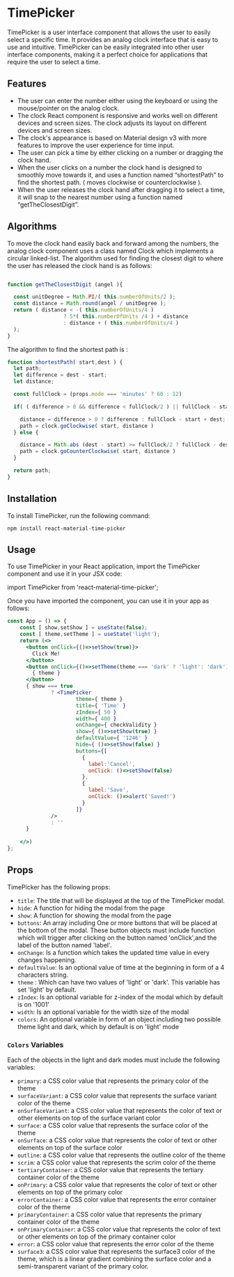 # TimePicker

TimePicker is a user interface component that allows the user to easily select a specific time. It provides an analog clock interface that is easy to use and intuitive. TimePicker can be easily integrated into other user interface components, making it a perfect choice for applications that require the user to select a time.

## Features

- The user can enter the number either using the keyboard or using the mouse/pointer on the analog clock.
- The clock React component is responsive and works well on different devices and screen sizes. The clock adjusts its layout on different devices and screen sizes.
- The clock's appearance is based on Material design v3 with more features to improve the user experience for time input.
- The user can pick a time by either clicking on a number or dragging the clock hand.
- When the user clicks on a number the clock hand is designed to smoothly move towards it, and uses a function named “shortestPath” to find the shortest path. ( moves clockwise or counterclockwise ).
- When the user releases the clock hand after dragging it to select a time, it will snap to the nearest number using a function named “getTheClosestDigit”.

## Algorithms

To move the clock hand easily back and forward among the numbers, the analog clock component uses a class named Clock which implements a circular linked-list.
The algorithm used for finding the closest digit to where the user has released the clock hand is as follows:


```javascript

function getTheClosestDigit (angel ){

  const unitDegree = Math.PI/( this.numberOfUnits/2 );
  const distance = Math.round(angel / unitDegree );
  return ( distance < -( this.numberOfUnits/4 )
                  ? 5*( this.numberOfUnits /4 ) + distance
                  : distance + ( this.numberOfUnits/4 )
  );
}
```

The algorithm to find the shortest path is :

```javascript
function shortestPath( start,dest ) {
  let path;
  let difference = dest - start;
  let distance;

  const fullClock = (props.mode === 'minutes' ? 60 : 12)

  if( ( difference > 0 && difference < fullClock/2 ) || fullClock - start + dest <= fullClock/2) {

    distance = difference > 0 ? difference : fullClock - start + dest;
    path = clock.goClockwise( start, distance )
  } else {

    distance = Math.abs (dest - start) >= fullClock/2 ? fullClock - dest+ start : start - dest;
    path = clock.goCounterClockwise( start, distance )
  }

  return path;
}
```

## Installation

To install TimePicker, run the following command:

`npm install react-material-time-picker`

## Usage

To use TimePicker in your React application, import the TimePicker component and use it in your JSX code:

import TimePicker from 'react-material-time-picker';

Once you have imported the component, you can use it in your app as follows:

```jsx
const App = () => {
    const [ show,setShow ] = useState(false);
    const [ theme,setTheme ] = useState('light');
    return (<>
      <button onClick={()=>setShow(true)}>
        Click Me!
      </button>
      <button onClick={()=>setTheme(theme === 'dark' ? 'light': 'dark')}>
        { theme }
      </button>
      { show === true
              ? <TimePicker
                      theme={ theme }
                      title={ 'Time' }
                      zIndex={ 50 }
                      width={ 400 }
                      onChange={ checkValidity }
                      show={ ()=>setShow(true) }
                      defaultValue={ '1246' }
                      hide={ ()=>setShow(false) }
                      buttons={[
                        {
                          label:'Cancel',
                          onClick: ()=>setShow(false)
                        },
                        {
                          label:'Save',
                          onClick: ()=>alert('Saved!')
                        }
                      ]}
              />
              : ''
      }
  
    </>)
};
```


## Props

TimePicker has the following props:

- `title`: The title that will be displayed at the top of the TimePicker modal.
- `hide`: A function for hiding the modal from the page
- `show`: A function for showing the modal from the page
- `buttons`: An array including One or more buttons that will be placed at the bottom of the modal. These button objects must include function which will trigger after clicking on the button named 'onClick',and the label of the button named 'label'.
- `onChange`: Is a function which takes the updated time value in every changes happening.
- `defaultValue`: Is an optional value of time at the beginning in form of a 4 characters string.
- `theme` : Which can have two values of 'light' or 'dark'. This variable has set 'light' by default.
- `zIndex`: Is an optional variable for z-index of the modal which by default is on '1001'
- `width`: Is an optional variable for the width size of the modal
- `colors`: An optional variable in form of an object including two possible theme light and dark, which by default is on 'light' mode

### `Colors` Variables

Each of the objects in the light and dark modes must include the following variables:
- `primary`: a CSS color value that represents the primary color of the theme 
- `surfaceVariant`: a CSS color value that represents the surface variant color of the theme 
- `onSurfaceVariant`: a CSS color value that represents the color of text or other elements on top of the surface variant color
- `surface`: a CSS color value that represents the surface color of the theme
- `onSurface`: a CSS color value that represents the color of text or other elements on top of the surface color
- `outline`: a CSS color value that represents the outline color of the theme
- `scrim`: a CSS color value that represents the scrim color of the theme
- `tertiaryContainer`: a CSS color value that represents the tertiary container color of the theme
- `onPrimary`: a CSS color value that represents the color of text or other elements on top of the primary color
- `errorContainer`: a CSS color value that represents the error container color of the theme
- `primaryContainer`: a CSS color value that represents the primary container color of the theme
- `onPrimaryContainer`: a CSS color value that represents the color of text or other elements on top of the primary container color
- `error`: a CSS color value that represents the error color of the theme
- `surface3`: a CSS color value that represents the surface3 color of the theme, which is a linear gradient combining the surface color and a semi-transparent variant of the primary color.


